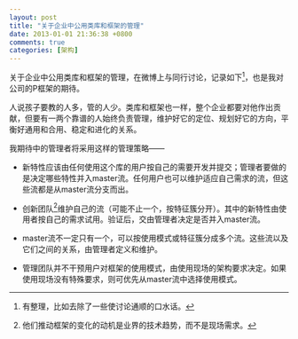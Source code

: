 ```yaml
---
layout: post
title: "关于企业中公用类库和框架的管理"
date: 2013-01-01 21:36:38 +0800
comments: true
categories: [架构]
---
```


关于企业中公用类库和框架的管理，在微博上与同行讨论，记录如下[^1]，也是我对公司的P框架的期待。
<!-- more -->
人说孩子要教的人多，管的人少。类库和框架也一样，整个企业都要对他作出贡献，但要有一两个靠谱的人始终负责管理，维护好它的定位、规划好它的方向，平衡好通用和合用、稳定和进化的关系。

我期待中的管理者将采用这样的管理策略——


* 新特性应该由任何使用这个库的用户按自己的需要开发并提交；管理者要做的是决定哪些特性并入master流。任何用户也可以维护适应自己需求的流，但这些流都是从master流分支而出。



* 创新团队[^2]维护自己的流（可能不止一个，按特征簇分开）。其中的新特性由使用者按自己的需求试用。验证后，交由管理者决定是否并入master流。



* master流不一定只有一个，可以按使用模式或特征簇分成多个流。这些流以及它们之间的关系，由管理者定义和维护。



* 管理团队并不干预用户对框架的使用模式，由使用现场的架构要求决定。如果使用现场没有特殊要求，则可优先从master流中选择使用模式。




[^1]: 有整理，比如去除了一些使讨论通顺的口水话。
[^2]: 他们推动框架的变化的动机是业界的技术趋势，而不是现场需求。
